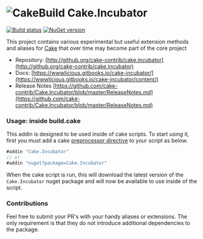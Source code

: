 # ![CakeBuild](https://github.com/cake-build/graphics/raw/master/png/cake-small.png) Cake.Incubator

[![Build status](https://ci.appveyor.com/api/projects/status/github/cake-contrib/cake.incubator?branch=master&svg=true)](https://ci.appveyor.com/project/cakecontrib/cake-incubator/branch/master)
[![NuGet version](https://badge.fury.io/nu/Cake.Incubator.svg)](https://badge.fury.io/nu/Cake.Incubator)

This project contains various experimental but useful extension methods and aliases for [Cake](http://cakebuild.net) that over time may become part of the core project

* Repository: [http://github.org/cake-contrib/cake.incubator](http://github.org/cake-contrib/cake.incubator)
* Docs: [https://wwwlicious.gitbooks.io/cake-incubator/](https://wwwlicious.gitbooks.io/cake-incubator/content/)
* Release Notes [https://github.com/cake-contrib/Cake.Incubator/blob/master/ReleaseNotes.md](https://github.com/cake-contrib/Cake.Incubator/blob/master/ReleaseNotes.md)

### Usage: inside build.cake

This addin is designed to be used inside of cake scripts. To start using it, first you must add a cake [preprocessor directive](http://cakebuild.net/docs/fundamentals/preprocessor-directives) to your script as below.

```cs
#addin "Cake.Incubator"
// or
#addin "nuget?package=Cake.Incubator"
```

When the cake script is run, this will download the latest version of the `Cake.Incubator` nuget package and will now be available to use inside of the script.


### Contributions

Feel free to submit your PR's with your handy aliases or extensions. 
The only requirement is that they do not introduce additional dependencies to the package.
